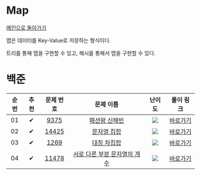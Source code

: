 # Map

[메인으로 돌아가기](../../README.md)

맵은 데이터를 Key-Value로 저장하는 형식이다.

트리를 통해 맵을 구현할 수 있고, 해시를 통해서 맵을 구현할 수 있다.

# 백준

<!-- |  01  |  ✔   |  <a href="https://www.acmicpc.net/problem/1026" target="_black">1026</a>  |    <a href="https://www.acmicpc.net/problem/1026" target="_black">보물</a>     | <img src="https://static.solved.ac/tier_small/7.svg" />  | [바로가기](https://github.com/stae1102/code-solving/tree/main/Workbook/Greedy/solution/1026)  | -->

| 순번 | 추천 |                                 문제 번호                                 |                                            문제 이름                                             |                         난이도                          |                                          풀이 링크                                          |
| :--: | :--: | :-----------------------------------------------------------------------: | :----------------------------------------------------------------------------------------------: | :-----------------------------------------------------: | :-----------------------------------------------------------------------------------------: |
|  01  |  ✔   |  <a href="https://www.acmicpc.net/problem/9375" target="_black">9375</a>  |         <a href="https://www.acmicpc.net/problem/9375" target="_black">패션왕 신해빈</a>         | <img src="https://static.solved.ac/tier_small/8.svg" /> | [바로가기](https://github.com/stae1102/code-solving/tree/main/Workbook/Tree/solution/9375)  |
|  02  |  ✔   | <a href="https://www.acmicpc.net/problem/14425" target="_black">14425</a> |         <a href="https://www.acmicpc.net/problem/14425" target="_black">문자열 집합</a>          | <img src="https://static.solved.ac/tier_small/8.svg" /> | [바로가기](https://github.com/stae1102/code-solving/tree/main/Workbook/Tree/solution/14425) |
|  03  |  ✔   |  <a href="https://www.acmicpc.net/problem/1269" target="_black">1269</a>  |          <a href="https://www.acmicpc.net/problem/1269" target="_black">대칭 차집합</a>          | <img src="https://static.solved.ac/tier_small/8.svg" /> | [바로가기](https://github.com/stae1102/code-solving/tree/main/Workbook/Tree/solution/1269)  |
|  04  |  ✔   | <a href="https://www.acmicpc.net/problem/11478" target="_black">11478</a> | <a href="https://www.acmicpc.net/problem/11478" target="_black">서로 다른 부분 문자열의 개수</a> | <img src="https://static.solved.ac/tier_small/8.svg" /> | [바로가기](https://github.com/stae1102/code-solving/tree/main/Workbook/Tree/solution/11478) |
